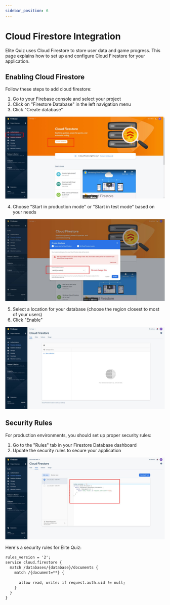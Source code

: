 ```yaml
---
sidebar_position: 6
---
```


# Cloud Firestore Integration

Elite Quiz uses Cloud Firestore to store user data and game progress. This page explains how to set up and configure Cloud Firestore for your application.

## Enabling Cloud Firestore

Follow these steps to add cloud firestore:

1. Go to your Firebase console and select your project
2. Click on "Firestore Database" in the left navigation menu
3. Click "Create database"

![Enable Firestore 1](../../static/img/web/addFirestore.jpg)

4. Choose "Start in production mode" or "Start in test mode" based on your needs

![Enable Firestore 2](../../static/img/web/addFirestore2.jpg)

5. Select a location for your database (choose the region closest to most of your users)
6. Click "Enable"

![Enable Firestore 3](../../static/img/web/addFirestore3.jpg)

## Security Rules

For production environments, you should set up proper security rules:

1. Go to the "Rules" tab in your Firestore Database dashboard
2. Update the security rules to secure your application

![Change Security Rules](../../static/img/web/addFirestore4.jpg)

Here's a security rules for Elite Quiz:

```
rules_version = '2';
service cloud.firestore {
  match /databases/{database}/documents {
    match /{document=**} {

      allow read, write: if request.auth.uid != null;
    }
  }
}
```
